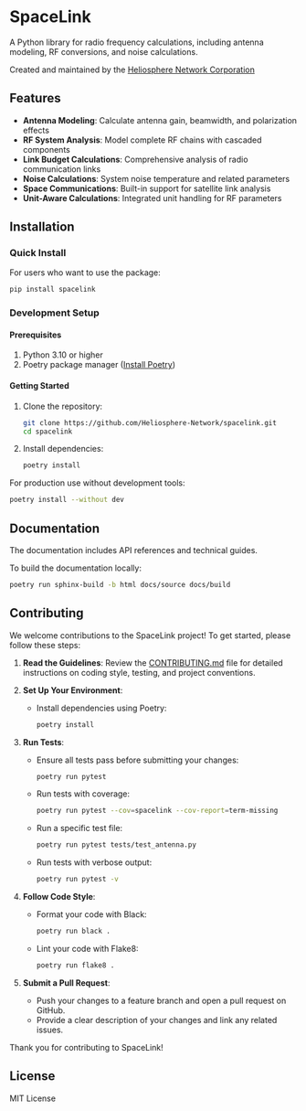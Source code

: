 # SpaceLink

A Python library for radio frequency calculations, including antenna modeling, RF conversions, and noise calculations.

Created and maintained by the [Heliosphere Network Corporation](https://www.heliospherenetwork.com)

## Features

- **Antenna Modeling**: Calculate antenna gain, beamwidth, and polarization effects
- **RF System Analysis**: Model complete RF chains with cascaded components
- **Link Budget Calculations**: Comprehensive analysis of radio communication links
- **Noise Calculations**: System noise temperature and related parameters
- **Space Communications**: Built-in support for satellite link analysis
- **Unit-Aware Calculations**: Integrated unit handling for RF parameters

## Installation

### Quick Install

For users who want to use the package:

```bash
pip install spacelink
```

### Development Setup

#### Prerequisites

1. Python 3.10 or higher
2. Poetry package manager ([Install Poetry](https://python-poetry.org/docs/))

#### Getting Started

1. Clone the repository:
   ```bash
   git clone https://github.com/Heliosphere-Network/spacelink.git
   cd spacelink
   ```

2. Install dependencies:
   ```bash
   poetry install
   ```

For production use without development tools:
   ```bash
   poetry install --without dev
   ```

## Documentation

The documentation includes API references and technical guides.

To build the documentation locally:
```bash
poetry run sphinx-build -b html docs/source docs/build
```

## Contributing

We welcome contributions to the SpaceLink project! To get started, please follow these steps:

1. **Read the Guidelines**: Review the [CONTRIBUTING.md](../CONTRIBUTING.md) file for detailed instructions on coding style, testing, and project conventions.

2. **Set Up Your Environment**:
   - Install dependencies using Poetry:
     ```bash
     poetry install
     ```

3. **Run Tests**:
   - Ensure all tests pass before submitting your changes:
     ```bash
     poetry run pytest
     ```
   - Run tests with coverage:
     ```bash
     poetry run pytest --cov=spacelink --cov-report=term-missing
     ```
   - Run a specific test file:
     ```bash
     poetry run pytest tests/test_antenna.py
     ```
   - Run tests with verbose output:
     ```bash
     poetry run pytest -v
     ```

4. **Follow Code Style**:
   - Format your code with Black:
     ```bash
     poetry run black .
     ```
   - Lint your code with Flake8:
     ```bash
     poetry run flake8 .
     ```

5. **Submit a Pull Request**:
   - Push your changes to a feature branch and open a pull request on GitHub.
   - Provide a clear description of your changes and link any related issues.

Thank you for contributing to SpaceLink!

## License

MIT License